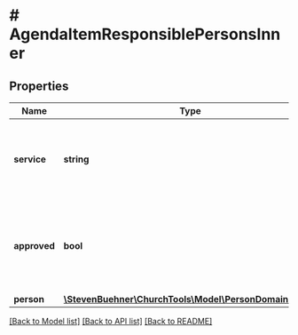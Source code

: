 # # AgendaItemResponsiblePersonsInner

## Properties

Name | Type | Description | Notes
------------ | ------------- | ------------- | -------------
**service** | **string** | Name of the service, which is also the placeholder in the raw text string. | [optional]
**approved** | **bool** | Flat to indicate if the person has approved the service or is requested. | [optional]
**person** | [**\StevenBuehner\ChurchTools\Model\PersonDomainObject**](PersonDomainObject.md) |  | [optional]

[[Back to Model list]](../../README.md#models) [[Back to API list]](../../README.md#endpoints) [[Back to README]](../../README.md)

